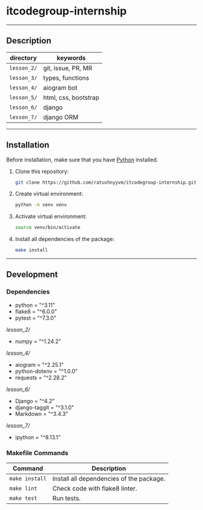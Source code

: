 # itcodegroup-internship

---

## Description

| directory   | keywords             |
|-------------|----------------------|
| `lesson_2/` | git, issue, PR, MR   |
| `lesson_3/` | types, functions     |
| `lesson_4/` | aiogram bot          |
| `lesson_5/` | html, css, bootstrap |
| `lesson_6/` | django               |
| `lesson_7/` | django ORM           |

---

## Installation

Before installation, make sure that you have [Python](https://www.python.org/) installed.

1. Clone this repository:
    ``` bash
    git clone https://github.com/ratushnyyvm/itcodegroup-internship.git && cd itcodegroup-internship
    ```

2. Create virtual environment:
   ``` bash
   python -m venv venv
   ```

3. Activate virtual environment:
   ``` bash
   source venv/bin/activate
   ```

4. Install all dependencies of the package:
   ``` bash
   make install
   ```

---

## Development

### Dependencies

- python = "^3.11"
- flake8 = "^6.0.0"
- pytest = "^7.3.0"

_lesson_2/_
- numpy = "^1.24.2"

_lesson_4/_
- aiogram = "^2.25.1"
- python-dotenv = "^1.0.0"
- requests = "^2.28.2"

_lesson_6/_
- Django = "^4.2"
- django-taggit = "^3.1.0"
- Markdown = "^3.4.3"

_lesson_7/_
- ipython = "^8.13.1"




### Makefile Commands

| Command        | Description                              |
|----------------|------------------------------------------|
| `make install` | Install all dependencies of the package. |
| `make lint`    | Check code with flake8 linter.           |
| `make test`    | Run tests.                               |
